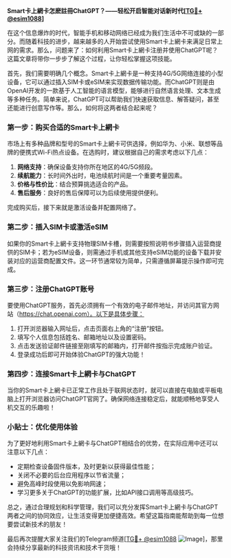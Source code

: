 **Smart卡上網卡怎麽註冊ChatGPT？——轻松开启智能对话新时代[[TG💪+ @esim1088](https://t.me/s/esim1088)]**

在这个信息爆炸的时代，智能手机和移动网络已经成为我们生活中不可或缺的一部分。而随着科技的进步，越来越多的人开始尝试使用Smart卡上網卡来满足日常上网的需求。那么，问题来了：如何利用Smart卡上網卡注册并使用ChatGPT呢？这篇文章将带你一步步了解这个过程，让你轻松掌握这项技能。

首先，我们需要明确几个概念。Smart卡上網卡是一种支持4G/5G网络连接的小型设备，它可以通过插入SIM卡或eSIM来实现数据传输功能。而ChatGPT则是由OpenAI开发的一款基于人工智能的语言模型，能够进行自然语言处理、文本生成等多种任务。简单来说，ChatGPT可以帮助我们快速获取信息、解答疑问，甚至还能进行创意写作等。那么，如何将这两者结合起来呢？

### 第一步：购买合适的Smart卡上網卡

市场上有多种品牌和型号的Smart卡上網卡可供选择，例如华为、小米、联想等品牌的便携式Wi-Fi热点设备。在选购时，建议根据自己的需求考虑以下几点：

1. **网络支持**：确保设备支持你所在地区的4G/5G频段。
2. **续航能力**：长时间外出时，电池续航时间是一个重要考量因素。
3. **价格与性价比**：结合预算挑选适合的产品。
4. **售后服务**：良好的售后保障可以为后续使用提供便利。

完成购买后，接下来就是激活设备并配置网络了。

### 第二步：插入SIM卡或激活eSIM

如果你的Smart卡上網卡支持物理SIM卡槽，则需要按照说明书步骤插入运营商提供的SIM卡；若为eSIM设备，则需通过手机或其他支持eSIM功能的设备下载并安装对应的运营商配置文件。这一环节通常较为简单，只需遵循屏幕提示操作即可完成。

### 第三步：注册ChatGPT账号

要使用ChatGPT服务，首先必须拥有一个有效的电子邮件地址，并访问其官方网站（https://chat.openai.com）。以下是具体步骤：

1. 打开浏览器输入网址后，点击页面右上角的“注册”按钮。
2. 填写个人信息包括姓名、邮箱地址以及设置密码。
3. 点击发送验证邮件链接至刚填写的邮箱内，打开邮件按指示完成账户验证。
4. 登录成功后即可开始体验ChatGPT的强大功能！

### 第四步：连接Smart卡上網卡与ChatGPT

当你的Smart卡上網卡已正常工作且处于联网状态时，就可以直接在电脑或平板电脑上打开浏览器访问ChatGPT官网了。确保网络连接稳定后，就能顺畅地享受人机交互的乐趣啦！

### 小贴士：优化使用体验

为了更好地利用Smart卡上網卡与ChatGPT相结合的优势，在实际应用中还可以注意以下几点：

- 定期检查设备固件版本，及时更新以获得最佳性能；
- 关闭不必要的后台应用程序以节省流量；
- 避免高峰时段使用以免影响网速；
- 学习更多关于ChatGPT的功能扩展，比如API接口调用等高级技巧。

总之，通过合理规划和科学管理，我们可以充分发挥Smart卡上網卡与ChatGPT两者之间的协同效应，让生活变得更加便捷高效。希望这篇指南能帮助到每一位想要尝试新技术的朋友！

最后再次提醒大家关注我们的Telegram频道[[TG💪+ @esim1088](https://t.me/s/esim1088) ![Image](https://i.postimg.cc/4NQfJmqS/Snipaste-2025-05-13-00-14-12.png)]，那里会持续分享最新的科技资讯和技术干货哦！